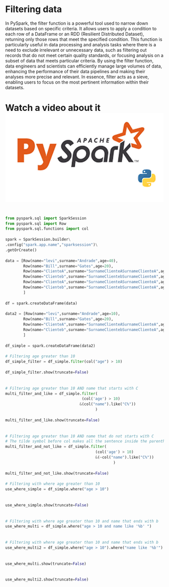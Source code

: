 # Filtering data
In PySpark, the filter function is a powerful tool used to narrow down datasets based on specific criteria. It allows users to apply a condition to each row of a DataFrame or an RDD (Resilient Distributed Dataset), returning only those rows that meet the specified condition. This function is particularly useful in data processing and analysis tasks where there is a need to exclude irrelevant or unnecessary data, such as filtering out records that do not meet certain quality standards, or focusing analysis on a subset of data that meets particular criteria. By using the filter function, data engineers and scientists can efficiently manage large volumes of data, enhancing the performance of their data pipelines and making their analyses more precise and relevant. In essence, filter acts as a sieve, enabling users to focus on the most pertinent information within their datasets.

# Watch a video about it [![Filtering](pyspark.webp)](https://www.youtube.com/watch?v=lXE_GdphwpY)

```python

from pyspark.sql import SparkSession
from pyspark.sql import Row
from pyspark.sql.functions import col

spark = SparkSession.builder\
.config("spark.app.name","sparksession")\
.getOrCreate()

data = [Row(name="levi",surname="Andrade",age=40),
        Row(name="Bill",surname="Gates",age=20),
        Row(name="ClienteA",surname="SurnameClienteASurnameClienteA",age=40),
        Row(name="Clienteb",surname="SurnameClientebSurnameClienteA",age=40),
        Row(name="ClienteA",surname="SurnameClienteASurnameClienteA",age=40),
        Row(name="Clienteb",surname="SurnameClientebSurnameClienteA",age=40)
        ]

df = spark.createDataFrame(data)

data2 = [Row(name="levi",surname="Andrade",age=10),
        Row(name="Bill",surname="Gates",age=20),
        Row(name="ClienteA",surname="SurnameClienteASurnameClienteA",age=30),
        Row(name="Clienteb",surname="SurnameClientebSurnameClienteA",age=40)
        ]

df_simple = spark.createDataFrame(data2)

# Filtering age greater than 10
df_simple_filter = df_simple.filter(col("age") > 10)

df_simple_filter.show(truncate=False)


# Filtering age greater than 10 AND name that starts with C
multi_filter_and_like = df_simple.filter(
                                  (col('age') > 10)
                                 &(col("name").like("C%"))
                                        )

multi_filter_and_like.show(truncate=False)


# Filtering age greater than 10 AND name that do not starts with C
# The tilde symbol before col makes all the sentence inside the parentheses its inverse
multi_filter_and_not_like = df_simple.filter(
                                        (col('age') > 10)
                                        &(~col("name").like("C%"))
                                                )

multi_filter_and_not_like.show(truncate=False)

# Filtering with where age greater than 10
use_where_simple = df_simple.where("age > 10")


use_where_simple.show(truncate=False)


# Filtering with where age greater than 10 and name that ends with b
use_where_multi = df_simple.where("age > 10 and name like '%b' ")


# Filtering with where age greater than 10 and name that ends with b
use_where_multi2 = df_simple.where("age > 10").where("name like '%b'")


use_where_multi.show(truncate=False)


use_where_multi2.show(truncate=False)